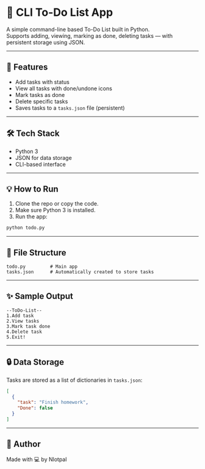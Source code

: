 # 📝 CLI To-Do List App

A simple command-line based To-Do List built in Python.  
Supports adding, viewing, marking as done, deleting tasks — with persistent storage using JSON.

---

## 🚀 Features
- Add tasks with status
- View all tasks with done/undone icons
- Mark tasks as done
- Delete specific tasks
- Saves tasks to a `tasks.json` file (persistent)

---

## 🛠️ Tech Stack
- Python 3
- JSON for data storage
- CLI-based interface

---

## 💡 How to Run

1. Clone the repo or copy the code.
2. Make sure Python 3 is installed.
3. Run the app:
```bash
python todo.py
```

---

## 📂 File Structure
```
todo.py         # Main app
tasks.json      # Automatically created to store tasks
```

---

## ✨ Sample Output
```
--ToDo-List--
1.Add task
2.View tasks
3.Mark task done
4.Delete task
5.Exit!
```

---

## 🔒 Data Storage
Tasks are stored as a list of dictionaries in `tasks.json`:
```json
[
  {
    "task": "Finish homework",
    "Done": false
  }
]
```

---

## 🙌 Author
Made with 💻 by Nlotpal
